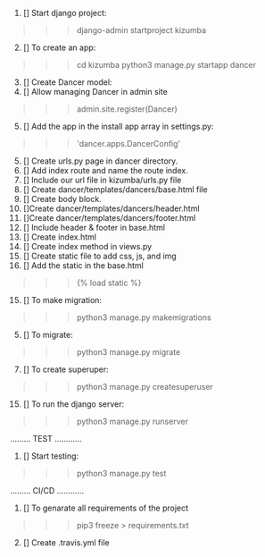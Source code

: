 1.  [] Start django project:
>>>django-admin startproject kizumba 
2.  [] To create an app:
>>>cd kizumba
>>> python3 manage.py startapp dancer
3.  [] Create Dancer model:
4.  [] Allow managing Dancer in admin site
>>> admin.site.register(Dancer)
5.  [] Add the app in the install app array in settings.py:
>>> 'dancer.apps.DancerConfig'
5.  [] Create urls.py page in dancer directory.
6.  [] Add index route and name the route index.
7.  [] Include our url file in kizumba/urls.py file
8.  [] Create dancer/templates/dancers/base.html file
9.  [] Create body block.
10. []Create dancer/templates/dancers/header.html
11. []Create dancer/templates/dancers/footer.html
12. [] Include header & footer in base.html
13. [] Create index.html
14. [] Create index method in views.py
11. [] Create static file to add css, js, and img
11. [] Add the static in the base.html
>>>  {% load static %}
15. [] To make migration:
>>> python3 manage.py makemigrations
5.  [] To migrate:
>>> python3 manage.py migrate
7. [] To create superuper:
>>> python3 manage.py createsuperuser
15. [] To run the django server:
>>>python3 manage.py runserver

......... TEST ............
1.  [] Start testing:
>>> python3 manage.py test


......... CI/CD ............
1.  [] To genarate all requirements of the project
>>> pip3 freeze > requirements.txt
2.  [] Create .travis.yml file